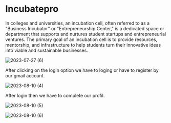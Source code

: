 # Incubatepro
In colleges and universities, an incubation cell, often referred to as a "Business Incubator" or "Entrepreneurship Center," is a dedicated space or department that supports and nurtures student startups and entrepreneurial ventures. The primary goal of an incubation cell is to provide resources, mentorship, and infrastructure to help students turn their innovative ideas into viable and sustainable businesses.

![2023-07-27 (6)](https://github.com/05rahul2000/Incubatepro/assets/101270754/f54255b3-9b25-4a8d-8aa6-d125f048d87e)

After clicking on the login option we have to loging or have to register by our gmail account.

![2023-08-10 (4)](https://github.com/05rahul2000/Incubatepro/assets/101270754/c6a228dd-d35c-4fac-ae24-7527d49c4159)

After login then we have to complete our profil.

![2023-08-10 (5)](https://github.com/05rahul2000/Incubatepro/assets/101270754/c277d75f-138d-4a26-8051-fad86ad6d30c)

![2023-08-10 (6)](https://github.com/05rahul2000/Incubatepro/assets/101270754/ac8a29f6-6885-4f20-a19c-ea54712de15a)



